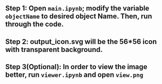 ## Step 1: Open `main.ipynb`; modify the variable `objectName` to desired object Name. Then, run through the code.
## Step 2: output_icon.svg will be the 56*56 icon with transparent background.
## Step 3(Optional): In order to view the image better, run `viewer.ipynb` and open `view.png`
